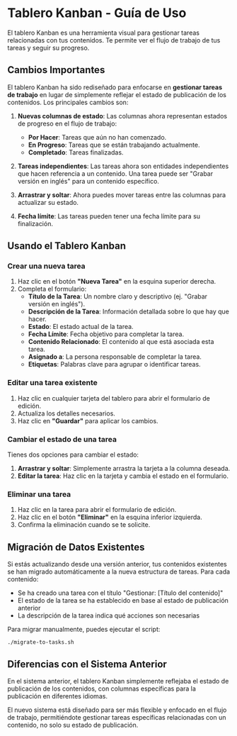 # Tablero Kanban - Guía de Uso

El tablero Kanban es una herramienta visual para gestionar tareas relacionadas con tus contenidos. Te permite ver el flujo de trabajo de tus tareas y seguir su progreso.

## Cambios Importantes

El tablero Kanban ha sido rediseñado para enfocarse en **gestionar tareas de trabajo** en lugar de simplemente reflejar el estado de publicación de los contenidos. Los principales cambios son:

1. **Nuevas columnas de estado**: Las columnas ahora representan estados de progreso en el flujo de trabajo:
   - **Por Hacer**: Tareas que aún no han comenzado.
   - **En Progreso**: Tareas que se están trabajando actualmente.
   - **Completado**: Tareas finalizadas.

2. **Tareas independientes**: Las tareas ahora son entidades independientes que hacen referencia a un contenido. Una tarea puede ser "Grabar versión en inglés" para un contenido específico.

3. **Arrastrar y soltar**: Ahora puedes mover tareas entre las columnas para actualizar su estado.

4. **Fecha límite**: Las tareas pueden tener una fecha límite para su finalización.

## Usando el Tablero Kanban

### Crear una nueva tarea

1. Haz clic en el botón **"Nueva Tarea"** en la esquina superior derecha.
2. Completa el formulario:
   - **Título de la Tarea**: Un nombre claro y descriptivo (ej. "Grabar versión en inglés").
   - **Descripción de la Tarea**: Información detallada sobre lo que hay que hacer.
   - **Estado**: El estado actual de la tarea.
   - **Fecha Límite**: Fecha objetivo para completar la tarea.
   - **Contenido Relacionado**: El contenido al que está asociada esta tarea.
   - **Asignado a**: La persona responsable de completar la tarea.
   - **Etiquetas**: Palabras clave para agrupar o identificar tareas.

### Editar una tarea existente

1. Haz clic en cualquier tarjeta del tablero para abrir el formulario de edición.
2. Actualiza los detalles necesarios.
3. Haz clic en **"Guardar"** para aplicar los cambios.

### Cambiar el estado de una tarea

Tienes dos opciones para cambiar el estado:

1. **Arrastrar y soltar**: Simplemente arrastra la tarjeta a la columna deseada.
2. **Editar la tarea**: Haz clic en la tarjeta y cambia el estado en el formulario.

### Eliminar una tarea

1. Haz clic en la tarea para abrir el formulario de edición.
2. Haz clic en el botón **"Eliminar"** en la esquina inferior izquierda.
3. Confirma la eliminación cuando se te solicite.

## Migración de Datos Existentes

Si estás actualizando desde una versión anterior, tus contenidos existentes se han migrado automáticamente a la nueva estructura de tareas. Para cada contenido:

- Se ha creado una tarea con el título "Gestionar: [Título del contenido]"
- El estado de la tarea se ha establecido en base al estado de publicación anterior
- La descripción de la tarea indica qué acciones son necesarias

Para migrar manualmente, puedes ejecutar el script:

```
./migrate-to-tasks.sh
```

## Diferencias con el Sistema Anterior

En el sistema anterior, el tablero Kanban simplemente reflejaba el estado de publicación de los contenidos, con columnas específicas para la publicación en diferentes idiomas.

El nuevo sistema está diseñado para ser más flexible y enfocado en el flujo de trabajo, permitiéndote gestionar tareas específicas relacionadas con un contenido, no solo su estado de publicación.